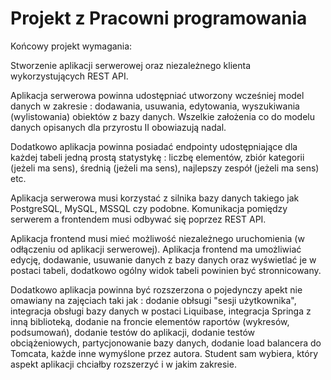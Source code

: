 # Projekt z Pracowni programowania

Końcowy projekt wymagania:

Stworzenie aplikacji serwerowej oraz niezależnego klienta wykorzystujących REST API.

Aplikacja serwerowa powinna udostępniać utworzony wcześniej model danych w zakresie : dodawania, usuwania, edytowania, wyszukiwania (wylistowania) obiektów z bazy danych. Wszelkie założenia co do modelu danych opisanych dla przyrostu II obowiazują nadal.

Dodatkowo aplikacja powinna posiadać endpointy udostępniające dla każdej tabeli jedną prostą statystykę : liczbę elementów, zbiór kategorii (jeżeli ma sens), średnią (jeżeli ma sens), najlepszy zespół (jeżeli ma sens) etc.

Aplikacja serwerowa musi korzystać z silnika bazy danych takiego jak PostgreSQL, MySQL, MSSQL czy podobne. Komunikacja pomiędzy serwerem a frontendem musi odbywać się poprzez REST API.

Aplikacja frontend musi mieć możliwość niezależnego uruchomienia (w odłączeniu od aplikacji serwerowej). Aplikacja frontend ma umożliwiać edycję, dodawanie, usuwanie danych z bazy danych oraz wyświetlać je w postaci tabeli, dodatkowo ogólny widok tabeli powinien być stronnicowany.

Dodatkowo aplikacja powinna być rozszerzona o pojedynczy apekt nie omawiany na zajęciach taki jak : dodanie obłsugi "sesji użytkownika", integracja obsługi bazy danych w postaci Liquibase, integracja Springa z inną biblioteką, dodanie na froncie elementów raportów (wykresów, podsumowań), dodanie testów do aplikacji, dodanie testów obciążeniowych, partycjonowanie bazy danych, dodanie load balancera do Tomcata, każde inne wymyślone przez autora. Student sam wybiera, który aspekt aplikacji chciałby rozszerzyć i w jakim zakresie.